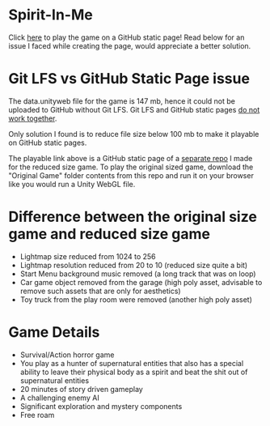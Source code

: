 # Spirit-In-Me
Click [here](https://jt5519.github.io/Spirit-In-Me-Game/index.html) to play the game on a GitHub static page! Read below for an issue I faced while creating the page, would appreciate a better solution.

# Git LFS vs GitHub Static Page issue

The data.unityweb file for the game is 147 mb, hence it could not be uploaded to GitHub without Git LFS. Git LFS and GitHub static pages [do not work together](https://github.com/git-lfs/git-lfs/issues/3026).

Only solution I found is to reduce file size below 100 mb to make it playable on GitHub static pages.

The playable link above is a GitHub static page of a [separate repo](https://github.com/JT5519/Spirit-In-Me-Game) I made for the reduced size game. To play the original sized game, download the "Original Game" folder contents from this repo and run it on your browser like you would run a Unity WebGL file. 

# Difference between the original size game and reduced size game
* Lightmap size reduced from 1024 to 256
* Lightmap resolution reduced from 20 to 10 (reduced size quite a bit)
* Start Menu background music removed (a long track that was on loop)
* Car game object removed from the garage (high poly asset, advisable to remove such assets that are only for aesthetics)
* Toy truck from the play room were removed (another high poly asset)

# Game Details
* Survival/Action horror game
* You play as a hunter of supernatural entities that also has a special ability to leave their physical body as a spirit and beat the shit out of supernatural entities
* 20 minutes of story driven gameplay 
* A challenging enemy AI 
* Significant exploration and mystery components 
* Free roam 
